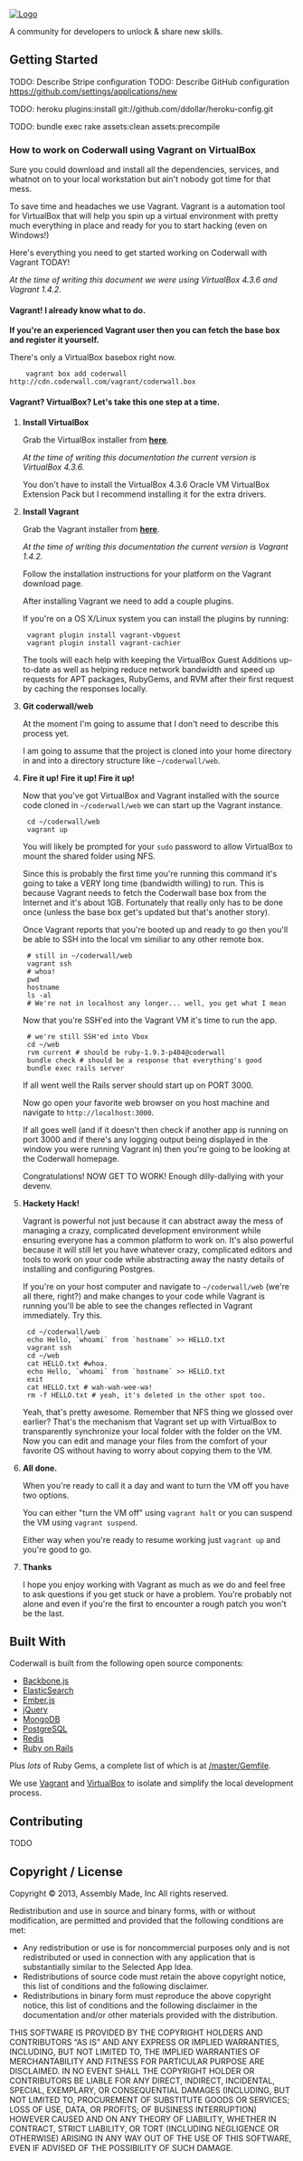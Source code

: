 <a href="http://www.coderwall.com/">![Logo](app/assets/images/logo.png)</a>

A community for developers to unlock & share new skills.

## Getting Started

TODO: Describe Stripe configuration
TODO: Describe GitHub configuration https://github.com/settings/applications/new

TODO: heroku plugins:install git://github.com/ddollar/heroku-config.git

TODO: bundle exec rake assets:clean assets:precompile

### How to work on Coderwall using Vagrant on VirtualBox

Sure you could download and install all the dependencies, services, and whatnot
on to your local workstation but ain't nobody got time for that mess.

To save time and headaches we use Vagrant. Vagrant is a automation tool for
VirtualBox that will help you spin up a virtual environment with pretty much
everything in place and ready for you to start hacking (even on Windows!)

Here's everything you need to get started working on Coderwall with Vagrant TODAY!

*At the time of writing this document we were using VirtualBox 4.3.6 and Vagrant 1.4.2.*

#### Vagrant! I already know what to do.

__If you're an experienced Vagrant user then you can fetch the base box and
register it yourself.__

There's only a VirtualBox basebox right now.

        vagrant box add coderwall http://cdn.coderwall.com/vagrant/coderwall.box

#### Vagrant? VirtualBox? Let's take this one step at a time.

1. **Install VirtualBox**

    Grab the VirtualBox installer from **[here](https://www.virtualbox.org/wiki/Downloads)**.

    _At the time of writing this documentation the current version is VirtualBox 4.3.6._

    You don't have to install the VirtualBox 4.3.6 Oracle VM VirtualBox Extension Pack
    but I recommend installing it for the extra drivers.

2. **Install Vagrant**

    Grab the Vagrant installer from **[here](http://www.vagrantup.com/downloads.html)**.

    _At the time of writing this documentation the current version is Vagrant 1.4.2._

    Follow the installation instructions for your platform on the Vagrant download page.

    After installing Vagrant we need to add a couple plugins.

    If you're on a OS X/Linux system you can install the plugins by running:

        vagrant plugin install vagrant-vbguest
        vagrant plugin install vagrant-cachier

    The tools will each help with keeping the VirtualBox Guest Additions up-to-date as
    well as helping reduce network bandwidth and speed up requests for APT packages,
    RubyGems, and RVM after their first request by caching the responses locally.

3. **Git coderwall/web**

    At the moment I'm going to assume that I don't need to describe this process yet.

    I am going to assume that the project is cloned into your home directory in
    and into a directory structure like `~/coderwall/web`.

4. **Fire it up! Fire it up! Fire it up!**

    Now that you've got VirtualBox and Vagrant installed with the source code
    cloned in `~/coderwall/web` we can start up the Vagrant instance.

        cd ~/coderwall/web
        vagrant up

    You will likely be prompted for your `sudo` password to allow VirtualBox
    to mount the shared folder using NFS.

    Since this is probably the first time you're running this command it's going
    to take a VERY long time (bandwidth willing) to run. This is because Vagrant
    needs to fetch the Coderwall base box from the Internet and it's about 1GB.
    Fortunately that really only has to be done once (unless the base box get's
    updated but that's another story).

    Once Vagrant reports that you're booted up and ready to go then you'll be
    able to SSH into the local vm similiar to any other remote box.

        # still in ~/coderwall/web
        vagrant ssh
        # whoa!
        pwd
        hostname
        ls -al
        # We're not in localhost any longer... well, you get what I mean

    Now that you're SSH'ed into the Vagrant VM it's time to run the app.

        # we're still SSH'ed into Vbox
        cd ~/web
        rvm current # should be ruby-1.9.3-p484@coderwall
        bundle check # should be a response that everything's good
        bundle exec rails server

    If all went well the Rails server should start up on PORT 3000.

    Now go open your favorite web browser on you host machine and
    navigate to `http://localhost:3000`.

    If all goes well (and if it doesn't then check if another app is
    running on port 3000 and if there's any logging output being displayed
    in the window you were running Vagrant in) then you're going to be
    looking at the Coderwall homepage.

    Congratulations! NOW GET TO WORK! Enough dilly-dallying with your devenv.

5. **Hackety Hack!**

    Vagrant is powerful not just because it can abstract away the mess of
    managing a crazy, complicated development environment while ensuring everyone
    has a common platform to work on. It's also powerful because it will still
    let you have whatever crazy, complicated editors and tools to work on your
    code while abstracting away the nasty details of installing and configuring Postgres.

    If you're on your host computer and navigate to `~/coderwall/web` (we're all there, right?)
    and make changes to your code while Vagrant is running you'll be able to see the changes
    reflected in Vagrant immediately. Try this.

        cd ~/coderwall/web
        echo Hello, `whoami` from `hostname` >> HELLO.txt
        vagrant ssh
        cd ~/web
        cat HELLO.txt #whoa.
        echo Hello, `whoami` from `hostname` >> HELLO.txt
        exit
        cat HELLO.txt # wah-wah-wee-wa!
        rm -f HELLO.txt # yeah, it's deleted in the other spot too.

    Yeah, that's pretty awesome. Remember that NFS thing we glossed over earlier? That's
    the mechanism that Vagrant set up with VirtualBox to transparently synchronize your
    local folder with the folder on the VM. Now you can edit and manage your files from
    the comfort of your favorite OS without having to worry about copying them to the VM.

6. **All done.**

    When you're ready to call it a day and want to turn the VM off you have two options.

    You can either "turn the VM off" using `vagrant halt` or you can suspend the VM using `vagrant suspend`.

    Either way when you're ready to resume working just `vagrant up` and you're good to go.

7. **Thanks**

    I hope you enjoy working with Vagrant as much as we do and feel free to ask questions
    if you get stuck or have a problem. You're probably not alone and even if you're the
    first to encounter a rough patch you won't be the last.

## Built With

Coderwall is built from the following open source components:

- [Backbone.js](https://github.com/jashkenas/backbone)
- [ElasticSearch](http://www.elasticsearch.org/)
- [Ember.js](https://github.com/emberjs/ember.js)
- [jQuery](http://jquery.com/)
- [MongoDB](http://www.postgresql.org/)
- [PostgreSQL](http://www.postgresql.org/)
- [Redis](http://redis.io/)
- [Ruby on Rails](https://github.com/rails/rails)

Plus *lots* of Ruby Gems, a complete list of which is at [/master/Gemfile](https://github.com/assemblymade/cw-web/blob/master/Gemfile).

We use [Vagrant](http://www.vagrantup.com/) and [VirtualBox](https://www.virtualbox.org/) to isolate and simplify the local development process.

## Contributing

TODO

## Copyright / License

Copyright © 2013, Assembly Made, Inc
All rights reserved.

Redistribution and use in source and binary forms, with or without modification, are permitted and provided that the following conditions are met:

* Any redistribution or use is for noncommercial purposes only and is not redistributed or used in connection with any application that is substantially similar to the Selected App Idea.
* Redistributions of source code must retain the above copyright notice, this list of conditions and the following disclaimer.
* Redistributions in binary form must reproduce the above copyright notice, this list of conditions and the following disclaimer in the documentation and/or other materials provided with the distribution.

THIS SOFTWARE IS PROVIDED BY THE COPYRIGHT HOLDERS AND CONTRIBUTORS “AS IS” AND ANY EXPRESS OR IMPLIED WARRANTIES, INCLUDING, BUT NOT LIMITED TO, THE IMPLIED WARRANTIES OF MERCHANTABILITY AND FITNESS FOR PARTICULAR PURPOSE ARE DISCLAIMED. IN NO EVENT SHALL THE COPYRIGHT HOLDER OR CONTRIBUTORS BE LIABLE FOR ANY DIRECT, INDIRECT, INCIDENTAL, SPECIAL, EXEMPLARY, OR CONSEQUENTIAL DAMAGES (INCLUDING, BUT NOT LIMITED TO, PROCUREMENT OF SUBSTITUTE GOODS OR SERVICES; LOSS OF USE, DATA, OR PROFITS; OF BUSINESS INTERRUPTION) HOWEVER CAUSED AND ON ANY THEORY OF LIABILITY, WHETHER IN CONTRACT, STRICT LIABILITY, OR TORT (INCLUDING NEGLIGENCE OR OTHERWISE) ARISING IN ANY WAY OUT OF THE USE OF THIS SOFTWARE, EVEN IF ADVISED OF THE POSSIBILITY OF SUCH DAMAGE.
